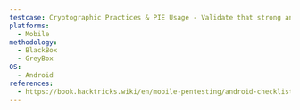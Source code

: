 ```yaml
---
testcase: Cryptographic Practices & PIE Usage - Validate that strong and up-to-date cryptographic algorithms are used and that native libraries are compiled with Position Independent Executable (PIE) flags
platforms: 
  - Mobile
methodology: 
  - BlackBox
  - GreyBox
OS:
  - Android
references:
  - https://book.hacktricks.wiki/en/mobile-pentesting/android-checklist.html
---
```

